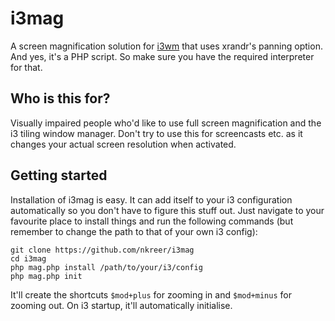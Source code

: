 # i3mag

A screen magnification solution for [i3wm](https://i3wm.org/) that uses xrandr's panning option. And yes, it's a PHP script. So make sure you have the required interpreter for that.

## Who is this for?

Visually impaired people who'd like to use full screen magnification and the i3 tiling window manager. Don't try to use this for screencasts etc. as it changes your actual screen resolution when activated.  

## Getting started

Installation of i3mag is easy. It can add itself to your i3 configuration automatically so you don't have to figure this stuff out. Just navigate to your favourite place to install things and run the following commands (but remember to change the path to that of your own i3 config): 

```
git clone https://github.com/nkreer/i3mag
cd i3mag
php mag.php install /path/to/your/i3/config
php mag.php init
```

It'll create the shortcuts ``$mod+plus`` for zooming in and ``$mod+minus`` for zooming out. On i3 startup, it'll automatically initialise.